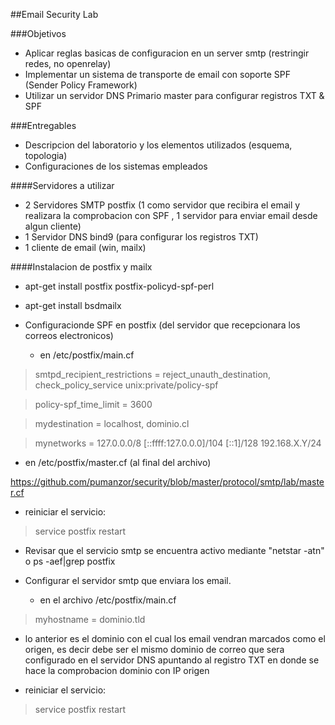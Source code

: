 ##Email Security Lab

###Objetivos
* Aplicar reglas basicas de configuracion en un server smtp (restringir redes, no openrelay)
* Implementar un sistema de transporte de email con soporte SPF (Sender Policy Framework)
* Utilizar un servidor DNS Primario master para configurar registros TXT & SPF

###Entregables
* Descripcion del laboratorio y los elementos utilizados (esquema, topologia)
* Configuraciones de los sistemas empleados

####Servidores a utilizar

* 2 Servidores SMTP postfix (1 como servidor que recibira el email y realizara la comprobacion con SPF , 1 servidor para enviar email desde algun cliente)
* 1 Servidor DNS bind9 (para configurar los registros TXT)
* 1 cliente de email (win, mailx)

####Instalacion de postfix y mailx

* apt-get install postfix postfix-policyd-spf-perl
* apt-get install bsdmailx

* Configuracionde SPF en postfix (del servidor que recepcionara los correos electronicos)

  - en /etc/postfix/main.cf

> smtpd_recipient_restrictions = reject_unauth_destination, check_policy_service unix:private/policy-spf

> policy-spf_time_limit = 3600

> mydestination = localhost, dominio.cl

> mynetworks = 127.0.0.0/8 [::ffff:127.0.0.0]/104 [::1]/128 192.168.X.Y/24

  - en /etc/postfix/master.cf (al final del archivo)

https://github.com/pumanzor/security/blob/master/protocol/smtp/lab/master.cf

* reiniciar el servicio:

> service postfix restart 

* Revisar que el servicio smtp se encuentra activo mediante "netstar -atn" o ps -aef|grep postfix

* Configurar el servidor smtp que enviara los email.

  - en el archivo /etc/postfix/main.cf

> myhostname = dominio.tld

  - lo anterior es el dominio con el cual los email vendran marcados como el origen, es decir debe ser el mismo dominio de correo que sera configurado en el servidor DNS apuntando al registro TXT en donde se hace la comprobacion dominio con IP origen

* reiniciar el servicio:

> service postfix restart 

